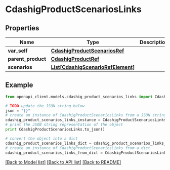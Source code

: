 # CdashigProductScenariosLinks


## Properties
Name | Type | Description | Notes
------------ | ------------- | ------------- | -------------
**var_self** | [**CdashigProductScenariosRef**](CdashigProductScenariosRef.md) |  | [optional] 
**parent_product** | [**CdashigProductRef**](CdashigProductRef.md) |  | [optional] 
**scenarios** | [**List[CdashigScenarioRefElement]**](CdashigScenarioRefElement.md) |  | [optional] 

## Example

```python
from openapi_client.models.cdashig_product_scenarios_links import CdashigProductScenariosLinks

# TODO update the JSON string below
json = "{}"
# create an instance of CdashigProductScenariosLinks from a JSON string
cdashig_product_scenarios_links_instance = CdashigProductScenariosLinks.from_json(json)
# print the JSON string representation of the object
print CdashigProductScenariosLinks.to_json()

# convert the object into a dict
cdashig_product_scenarios_links_dict = cdashig_product_scenarios_links_instance.to_dict()
# create an instance of CdashigProductScenariosLinks from a dict
cdashig_product_scenarios_links_from_dict = CdashigProductScenariosLinks.from_dict(cdashig_product_scenarios_links_dict)
```
[[Back to Model list]](../README.md#documentation-for-models) [[Back to API list]](../README.md#documentation-for-api-endpoints) [[Back to README]](../README.md)


